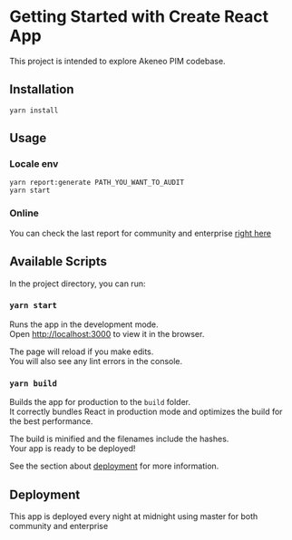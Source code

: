 # Getting Started with Create React App

This project is intended to explore Akeneo PIM codebase.

## Installation

    yarn install

## Usage

### Locale env

    yarn report:generate PATH_YOU_WANT_TO_AUDIT
    yarn start

### Online

You can check the last report for community and enterprise [right here](https://akeneo.github.io/front-metrics/#/)

## Available Scripts

In the project directory, you can run:

### `yarn start`

Runs the app in the development mode.\
Open [http://localhost:3000](http://localhost:3000) to view it in the browser.

The page will reload if you make edits.\
You will also see any lint errors in the console.

### `yarn build`

Builds the app for production to the `build` folder.\
It correctly bundles React in production mode and optimizes the build for the best performance.

The build is minified and the filenames include the hashes.\
Your app is ready to be deployed!

See the section about [deployment](https://facebook.github.io/create-react-app/docs/deployment) for more information.

## Deployment

This app is deployed every night at midnight using master for both community and enterprise
